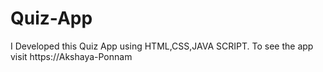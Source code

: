 # Quiz-App
I Developed this Quiz App using HTML,CSS,JAVA SCRIPT. To see the app visit https://Akshaya-Ponnam
